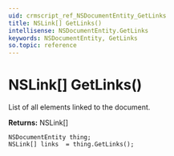 ```yaml
---
uid: crmscript_ref_NSDocumentEntity_GetLinks
title: NSLink[] GetLinks()
intellisense: NSDocumentEntity.GetLinks
keywords: NSDocumentEntity, GetLinks
so.topic: reference
---
```


# NSLink[] GetLinks()

List of all elements linked to the document.

**Returns:** NSLink[]

```crmscript
NSDocumentEntity thing;
NSLink[] links  = thing.GetLinks();
```

